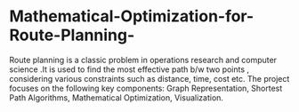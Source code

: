 # Mathematical-Optimization-for-Route-Planning-
Route planning is a classic problem in operations research and computer science .It is used to find the most effective path b/w two points , considering various constraints such as distance, time, cost etc. The project focuses on the following key components: Graph Representation, Shortest Path Algorithms, Mathematical Optimization, Visualization.
